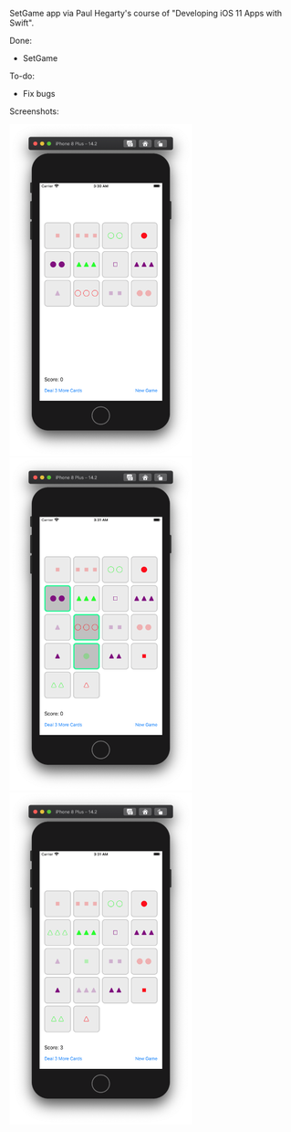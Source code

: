 SetGame app via Paul Hegarty's course of "Developing iOS 11 Apps with Swift".



Done:

* SetGame 


To-do:

* Fix bugs

Screenshots:

<img src="https://github.com/torykips/SetGame/blob/master/Set1.png" width="320">
<img src="https://github.com/torykips/SetGame/blob/master/Set2.png" width="320">
<img src="https://github.com/torykips/SetGame/blob/master/Set3.png" width="320">

